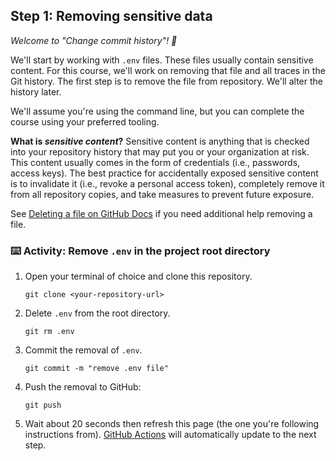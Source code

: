 <!--
  <<< Author notes: Step 1 >>>
  Choose 3-5 steps for your course.
  The first step is always the hardest, so pick something easy!
  Link to docs.github.com for further explanations.
  Encourage users to open new tabs for steps!
-->

## Step 1: Removing sensitive data

_Welcome to "Change commit history"! :wave:_

We'll start by working with `.env` files. These files usually contain sensitive content. For this course, we'll work on removing that file and all traces in the Git history. The first step is to remove the file from repository. We'll alter the history later.

We'll assume you're using the command line, but you can complete the course using your preferred tooling.

**What is _sensitive content_?** Sensitive content is anything that is checked into your repository history that may put you or your organization at risk. This content usually comes in the form of credentials (i.e., passwords, access keys). The best practice for accidentally exposed sensitive content is to invalidate it (i.e., revoke a personal access token), completely remove it from all repository copies, and take measures to prevent future exposure.

See [Deleting a file on GitHub Docs](https://docs.github.com/en/repositories/working-with-files/managing-files/deleting-files-in-a-repository#deleting-a-file) if you need additional help removing a file.

### :keyboard: Activity: Remove `.env` in the project root directory

1. Open your terminal of choice and clone this repository.
   ```shell
   git clone <your-repository-url>
   ```
2. Delete `.env` from the root directory.
   ```shell
   git rm .env
   ```
3. Commit the removal of `.env`.
   ```shell
   git commit -m "remove .env file"
   ```
4. Push the removal to GitHub:
   ```shell
   git push
   ```
5. Wait about 20 seconds then refresh this page (the one you're following instructions from). [GitHub Actions](https://docs.github.com/en/actions) will automatically update to the next step.

